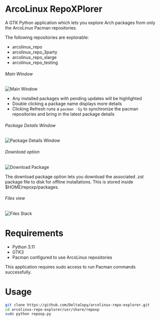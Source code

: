 # ArcoLinux RepoXPlorer

A GTK Python application which lets you explore Arch packages from only the ArcoLinux Pacman repositories.

The following repositories are explorable:

- arcolinux_repo
- arcolinux_repo_3party
- arcolinux_repo_xlarge
- arcolinux_repo_testing

###### Main Window

![Main Window](https://github.com/DeltaCopy/arcolinux-repo-explorer/assets/121581829/45d3d7f6-1ddf-4d13-93fc-35965b93b06d)

- Any installed packages with pending updates will be highlighted
- Double clicking a package name displays more details
- Clicking Refresh runs a ```pacman -Sy``` to synchronize the pacman repositories and bring in the latest package details

###### Package Details Window

![Package Details Window](https://github.com/DeltaCopy/arcolinux-repo-explorer/assets/121581829/93a60ada-c033-47b4-b952-4702c66a27f5)

###### Download option

![Download Package](https://github.com/DeltaCopy/arcolinux-repo-explorer/assets/121581829/e64964b1-4f9a-4946-b59f-ed4dba157f92)

The download package option lets you download the associated .zst package file to disk for offline installations. This is stored inside $HOME/repoxp/packages.

###### Files view
![Files Stack](https://github.com/DeltaCopy/arcolinux-repo-explorer/assets/121581829/a088600d-576e-4137-b202-c50a44985966)

# Requirements

- Python 3.11
- GTK3
- Pacman configured to use ArcoLinux repositories

This application requires sudo access to run Pacman commands successfully.

# Usage

```bash
git clone https://github.com/DeltaCopy/arcolinux-repo-explorer.git
cd arcolinux-repo-explorer/usr/share/repoxp
sudo python repoxp.py
```
